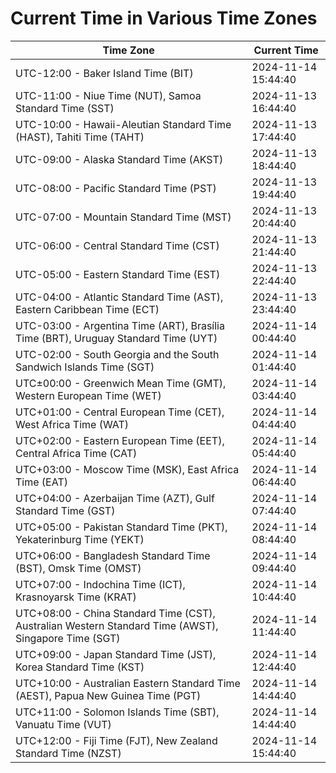 # Current Time in Various Time Zones

| Time Zone | Current Time |
|-----------|--------------|
| UTC-12:00 - Baker Island Time (BIT) | 2024-11-14 15:44:40 |
| UTC-11:00 - Niue Time (NUT), Samoa Standard Time (SST) | 2024-11-13 16:44:40 |
| UTC-10:00 - Hawaii-Aleutian Standard Time (HAST), Tahiti Time (TAHT) | 2024-11-13 17:44:40 |
| UTC-09:00 - Alaska Standard Time (AKST) | 2024-11-13 18:44:40 |
| UTC-08:00 - Pacific Standard Time (PST) | 2024-11-13 19:44:40 |
| UTC-07:00 - Mountain Standard Time (MST) | 2024-11-13 20:44:40 |
| UTC-06:00 - Central Standard Time (CST) | 2024-11-13 21:44:40 |
| UTC-05:00 - Eastern Standard Time (EST) | 2024-11-13 22:44:40 |
| UTC-04:00 - Atlantic Standard Time (AST), Eastern Caribbean Time (ECT) | 2024-11-13 23:44:40 |
| UTC-03:00 - Argentina Time (ART), Brasília Time (BRT), Uruguay Standard Time (UYT) | 2024-11-14 00:44:40 |
| UTC-02:00 - South Georgia and the South Sandwich Islands Time (SGT) | 2024-11-14 01:44:40 |
| UTC±00:00 - Greenwich Mean Time (GMT), Western European Time (WET) | 2024-11-14 03:44:40 |
| UTC+01:00 - Central European Time (CET), West Africa Time (WAT) | 2024-11-14 04:44:40 |
| UTC+02:00 - Eastern European Time (EET), Central Africa Time (CAT) | 2024-11-14 05:44:40 |
| UTC+03:00 - Moscow Time (MSK), East Africa Time (EAT) | 2024-11-14 06:44:40 |
| UTC+04:00 - Azerbaijan Time (AZT), Gulf Standard Time (GST) | 2024-11-14 07:44:40 |
| UTC+05:00 - Pakistan Standard Time (PKT), Yekaterinburg Time (YEKT) | 2024-11-14 08:44:40 |
| UTC+06:00 - Bangladesh Standard Time (BST), Omsk Time (OMST) | 2024-11-14 09:44:40 |
| UTC+07:00 - Indochina Time (ICT), Krasnoyarsk Time (KRAT) | 2024-11-14 10:44:40 |
| UTC+08:00 - China Standard Time (CST), Australian Western Standard Time (AWST), Singapore Time (SGT) | 2024-11-14 11:44:40 |
| UTC+09:00 - Japan Standard Time (JST), Korea Standard Time (KST) | 2024-11-14 12:44:40 |
| UTC+10:00 - Australian Eastern Standard Time (AEST), Papua New Guinea Time (PGT) | 2024-11-14 14:44:40 |
| UTC+11:00 - Solomon Islands Time (SBT), Vanuatu Time (VUT) | 2024-11-14 14:44:40 |
| UTC+12:00 - Fiji Time (FJT), New Zealand Standard Time (NZST) | 2024-11-14 15:44:40 |
